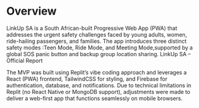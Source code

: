 # Overview

LinkUp SA is a South African-built Progressive Web App (PWA) that addresses the urgent safety challenges faced by young adults, women, ride-hailing passengers, and families. The app introduces three distinct safety modes :Teen Mode, Ride Mode, and Meeting Mode,supported by a global SOS panic button  and backup group location sharing. LinkUp SA – Official Report

The MVP was built using Replit’s vibe coding approach and leverages a React (PWA) frontend, TailwindCSS for styling, and Firebase for authentication, database, and notifications. Due to technical limitations in Replit (no React Native or MongoDB support), adjustments were made to deliver a web-first app that functions seamlessly on mobile browsers.
